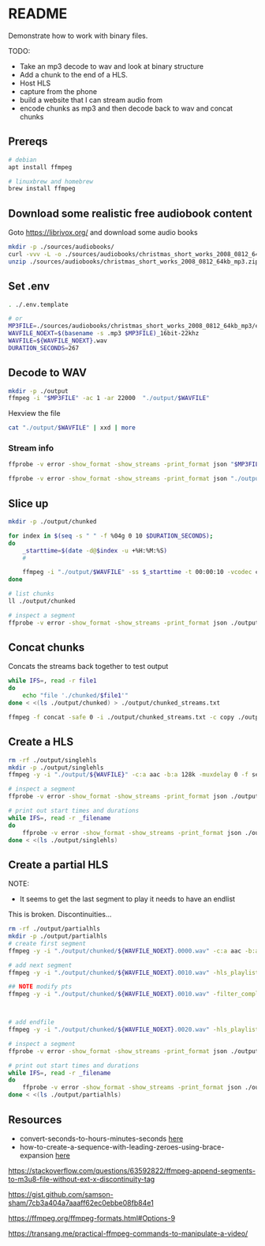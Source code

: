 # README

Demonstrate how to work with binary files.

TODO:

* Take an mp3 decode to wav and look at binary structure
* Add a chunk to the end of a HLS.
* Host HLS
* capture from the phone
* build a website that I can stream audio from 
* encode chunks as mp3 and then decode back to wav and concat chunks

## Prereqs

```sh
# debian
apt install ffmpeg

# linuxbrew and homebrew
brew install ffmpeg
```

## Download some realistic free audiobook content

Goto https://librivox.org/ and download some audio books  

```sh
mkdir -p ./sources/audiobooks/  
curl -vvv -L -o ./sources/audiobooks/christmas_short_works_2008_0812_64kb_mp3.zip http://www.archive.org/download/christmas_short_works_2008_0812/christmas_short_works_2008_0812_64kb_mp3.zip
unzip ./sources/audiobooks/christmas_short_works_2008_0812_64kb_mp3.zip -d ./sources/audiobooks/christmas_short_works_2008_0812_64kb_mp3
```

## Set .env

```sh
. ./.env.template

# or
MP3FILE=./sources/audiobooks/christmas_short_works_2008_0812_64kb_mp3/english_thelittlegraylamb_sullivan_csm_64kb.mp3
WAVFILE_NOEXT=$(basename -s .mp3 $MP3FILE)_16bit-22khz
WAVFILE=${WAVFILE_NOEXT}.wav
DURATION_SECONDS=267
```

## Decode to WAV

```sh
mkdir -p ./output
ffmpeg -i "$MP3FILE" -ac 1 -ar 22000  "./output/$WAVFILE"
```

Hexview the file  

```sh
cat "./output/$WAVFILE" | xxd | more
```

### Stream info

```sh
ffprobe -v error -show_format -show_streams -print_format json "$MP3FILE" | jq . 

ffprobe -v error -show_format -show_streams -print_format json "./output/$WAVFILE" | jq . 
```

## Slice up

```sh
mkdir -p ./output/chunked

for index in $(seq -s " " -f %04g 0 10 $DURATION_SECONDS); 
do
    _starttime=$(date -d@$index -u +%H:%M:%S)
    #

    ffmpeg -i "./output/$WAVFILE" -ss $_starttime -t 00:00:10 -vcodec copy -acodec copy ./output/chunked/${WAVFILE_NOEXT}.$index.wav
done

# list chunks
ll ./output/chunked

# inspect a segment 
ffprobe -v error -show_format -show_streams -print_format json ./output/chunked/${WAVFILE_NOEXT}.0010.wav | jq .
```

## Concat chunks

Concats the streams back together to test output 

```sh
while IFS=, read -r file1
do
    echo "file './chunked/$file1'"
done < <(ls ./output/chunked) > ./output/chunked_streams.txt

ffmpeg -f concat -safe 0 -i ./output/chunked_streams.txt -c copy ./output/${WAVFILE_NOEXT}.concat.wav
```

## Create a HLS

```sh
rm -rf ./output/singlehls
mkdir -p ./output/singlehls
ffmpeg -y -i "./output/${WAVFILE}" -c:a aac -b:a 128k -muxdelay 0 -f segment -sc_threshold 0 -segment_time 10 -segment_list "./output/singlehls/playlist.m3u8" -segment_format mpegts "./output/singlehls/file%d.ts"

# inspect a segment 
ffprobe -v error -show_format -show_streams -print_format json ./output/singlehls/file5.ts | jq .

# print out start times and durations
while IFS=, read -r _filename
do
    ffprobe -v error -show_format -show_streams -print_format json ./output/singlehls/$_filename | jq --arg filename "${_filename}" -c '{ file: $filename, start_time:.format.start_time, duration:.format.duration, pts: .streams[0].start_pts}'
done < <(ls ./output/singlehls)
```

## Create a partial HLS

NOTE:

* It seems to get the last segment to play it needs to have an endlist


This is broken.  Discontinuities... 


```sh
rm -rf ./output/partialhls
mkdir -p ./output/partialhls
# create first segment
ffmpeg -y -i "./output/chunked/${WAVFILE_NOEXT}.0000.wav" -c:a aac -b:a 128k -muxdelay 0 -f segment -sc_threshold 0 -segment_time 100 -segment_list "./output/partialhls/playlist.m3u8" -segment_format mpegts "./output/partialhls/file%d.ts"

# add next segment
ffmpeg -y -i "./output/chunked/${WAVFILE_NOEXT}.0010.wav" -hls_playlist_type event -hls_segment_filename "./output/partialhls/file%d.ts" -hls_time 100 -hls_flags omit_endlist+append_list "./output/partialhls/playlist.m3u8"

## NOTE modify pts
ffmpeg -y -i "./output/chunked/${WAVFILE_NOEXT}.0010.wav" -filter_complex "[0:a]asetpts=120000" -hls_playlist_type event -hls_segment_filename "./output/partialhls/file%d.ts" -hls_time 100 -hls_flags omit_endlist+append_list "./output/partialhls/playlist.m3u8"



# add endfile
ffmpeg -y -i "./output/chunked/${WAVFILE_NOEXT}.0020.wav" -hls_playlist_type event -hls_segment_filename "./output/partialhls/file%d.ts" -hls_time 100 -hls_flags append_list "./output/partialhls/playlist.m3u8"

# inspect a segment 
ffprobe -v error -show_format -show_streams -print_format json ./output/partialhls/file2.ts | jq .

# print out start times and durations
while IFS=, read -r _filename
do
    ffprobe -v error -show_format -show_streams -print_format json ./output/partialhls/$_filename | jq --arg filename "${_filename}" -c '{ file: $filename, start_time:.format.start_time, duration:.format.duration, pts: .streams[0].start_pts}'
done < <(ls ./output/partialhls)
```





## Resources

* convert-seconds-to-hours-minutes-seconds [here](https://stackoverflow.com/questions/12199631/convert-seconds-to-hours-minutes-seconds)
* how-to-create-a-sequence-with-leading-zeroes-using-brace-expansion [here](https://unix.stackexchange.com/questions/60257/how-to-create-a-sequence-with-leading-zeroes-using-brace-expansion)

https://stackoverflow.com/questions/63592822/ffmpeg-append-segments-to-m3u8-file-without-ext-x-discontinuity-tag



https://gist.github.com/samson-sham/7cb3a404a7aaaff62ec0ebbe08fb84e1

https://ffmpeg.org/ffmpeg-formats.html#Options-9

https://transang.me/practical-ffmpeg-commands-to-manipulate-a-video/